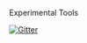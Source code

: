 Experimental Tools


[![Gitter](https://badges.gitter.im/Join%20Chat.svg)](https://gitter.im/justmao945/lab?utm_source=badge&utm_medium=badge&utm_campaign=pr-badge&utm_content=badge)